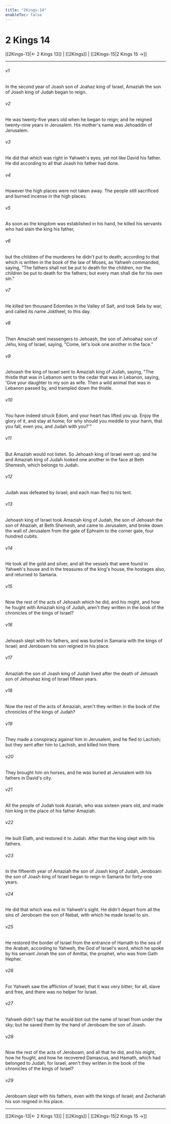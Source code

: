 ```yaml
---
title: "2Kings-14"
enableToc: false
---
```


# 2 Kings 14

[[2Kings-13|← 2 Kings 13]] | [[2Kings]] | [[2Kings-15|2 Kings 15 →]]
***



###### v1 
In the second year of Joash son of Joahaz king of Israel, Amaziah the son of Joash king of Judah began to reign. 

###### v2 
He was twenty-five years old when he began to reign; and he reigned twenty-nine years in Jerusalem. His mother's name was Jehoaddin of Jerusalem. 

###### v3 
He did that which was right in Yahweh's eyes, yet not like David his father. He did according to all that Joash his father had done. 

###### v4 
However the high places were not taken away. The people still sacrificed and burned incense in the high places. 

###### v5 
As soon as the kingdom was established in his hand, he killed his servants who had slain the king his father, 

###### v6 
but the children of the murderers he didn't put to death; according to that which is written in the book of the law of Moses, as Yahweh commanded, saying, "The fathers shall not be put to death for the children, nor the children be put to death for the fathers; but every man shall die for his own sin." 

###### v7 
He killed ten thousand Edomites in the Valley of Salt, and took Sela by war, and called its name Joktheel, to this day. 

###### v8 
Then Amaziah sent messengers to Jehoash, the son of Jehoahaz son of Jehu, king of Israel, saying, "Come, let's look one another in the face." 

###### v9 
Jehoash the king of Israel sent to Amaziah king of Judah, saying, "The thistle that was in Lebanon sent to the cedar that was in Lebanon, saying, 'Give your daughter to my son as wife. Then a wild animal that was in Lebanon passed by, and trampled down the thistle. 

###### v10 
You have indeed struck Edom, and your heart has lifted you up. Enjoy the glory of it, and stay at home; for why should you meddle to your harm, that you fall, even you, and Judah with you?'" 

###### v11 
But Amaziah would not listen. So Jehoash king of Israel went up; and he and Amaziah king of Judah looked one another in the face at Beth Shemesh, which belongs to Judah. 

###### v12 
Judah was defeated by Israel; and each man fled to his tent. 

###### v13 
Jehoash king of Israel took Amaziah king of Judah, the son of Jehoash the son of Ahaziah, at Beth Shemesh, and came to Jerusalem, and broke down the wall of Jerusalem from the gate of Ephraim to the corner gate, four hundred cubits. 

###### v14 
He took all the gold and silver, and all the vessels that were found in Yahweh's house and in the treasures of the king's house, the hostages also, and returned to Samaria. 

###### v15 
Now the rest of the acts of Jehoash which he did, and his might, and how he fought with Amaziah king of Judah, aren't they written in the book of the chronicles of the kings of Israel? 

###### v16 
Jehoash slept with his fathers, and was buried in Samaria with the kings of Israel; and Jeroboam his son reigned in his place. 

###### v17 
Amaziah the son of Joash king of Judah lived after the death of Jehoash son of Jehoahaz king of Israel fifteen years. 

###### v18 
Now the rest of the acts of Amaziah, aren't they written in the book of the chronicles of the kings of Judah? 

###### v19 
They made a conspiracy against him in Jerusalem, and he fled to Lachish; but they sent after him to Lachish, and killed him there. 

###### v20 
They brought him on horses, and he was buried at Jerusalem with his fathers in David's city. 

###### v21 
All the people of Judah took Azariah, who was sixteen years old, and made him king in the place of his father Amaziah. 

###### v22 
He built Elath, and restored it to Judah. After that the king slept with his fathers. 

###### v23 
In the fifteenth year of Amaziah the son of Joash king of Judah, Jeroboam the son of Joash king of Israel began to reign in Samaria for forty-one years. 

###### v24 
He did that which was evil in Yahweh's sight. He didn't depart from all the sins of Jeroboam the son of Nebat, with which he made Israel to sin. 

###### v25 
He restored the border of Israel from the entrance of Hamath to the sea of the Arabah, according to Yahweh, the God of Israel's word, which he spoke by his servant Jonah the son of Amittai, the prophet, who was from Gath Hepher. 

###### v26 
For Yahweh saw the affliction of Israel, that it was very bitter; for all, slave and free, and there was no helper for Israel. 

###### v27 
Yahweh didn't say that he would blot out the name of Israel from under the sky; but he saved them by the hand of Jeroboam the son of Joash. 

###### v28 
Now the rest of the acts of Jeroboam, and all that he did, and his might, how he fought, and how he recovered Damascus, and Hamath, which had belonged to Judah, for Israel, aren't they written in the book of the chronicles of the kings of Israel? 

###### v29 
Jeroboam slept with his fathers, even with the kings of Israel; and Zechariah his son reigned in his place.

***
[[2Kings-13|← 2 Kings 13]] | [[2Kings]] | [[2Kings-15|2 Kings 15 →]]
